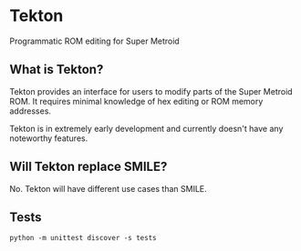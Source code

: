 # Tekton
Programmatic ROM editing for Super Metroid

## What is Tekton?
Tekton provides an interface for users to modify parts of the Super Metroid ROM. It requires minimal knowledge of hex editing or ROM memory addresses.

Tekton is in extremely early development and currently doesn't have any noteworthy features.

## Will Tekton replace SMILE?
No. Tekton will have different use cases than SMILE.

## Tests

    python -m unittest discover -s tests